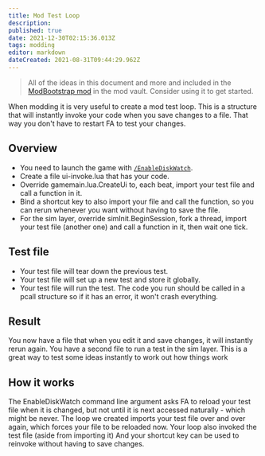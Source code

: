 ```yaml
---
title: Mod Test Loop
description: 
published: true
date: 2021-12-30T02:15:36.013Z
tags: modding
editor: markdown
dateCreated: 2021-08-31T09:44:29.962Z
---
```


>All of the ideas in this document and more and included in the [ModBootstrap mod](/Modding/ModBootstrap-mod) in the mod vault. Consider using it to get started.

When modding it is very useful to create a mod test loop. This is a structure that will instantly invoke your code when you save changes to a file. That way you don't have to restart FA to test your changes.

## Overview
- You need to launch the game with [`/EnableDiskWatch`](Command-Line-Switches "wikilink").
- Create a file ui-invoke.lua that has your code.
- Override gamemain.lua.CreateUi to, each beat, import your test file and call a function in it.
- Bind a shortcut key to also import your file and call the function, so you can rerun whenever you want without having to save the file.
- For the sim layer, override simInit.BeginSession, fork a thread, import your test file (another one) and call a function in it, then wait one tick.

## Test file
- Your test file will tear down the previous test.
- Your test file will set up a new test and store it globally.
- Your test file will run the test. The code you run should be called in a pcall structure so if it has an error, it won't crash  everything.

## Result
You now have a file that when you edit it and save changes, it will instantly rerun again. You have a second file to run a test in the sim layer. This is a great way to test some ideas instantly to work out how things work

## How it works
The EnableDiskWatch command line argument asks FA to reload your test file when it is changed, but not until it is next accessed naturally - which might be never. The loop we created imports your test file over and over again, which forces your file to be reloaded now. Your loop also invoked the test file (aside from importing it) And your shortcut key can be used to reinvoke without having to save changes.